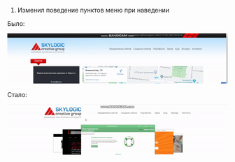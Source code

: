 1. Изменил поведение пунктов меню при наведении

Было:

![](img/before.gif)

Стало:

![](img/after.gif)
